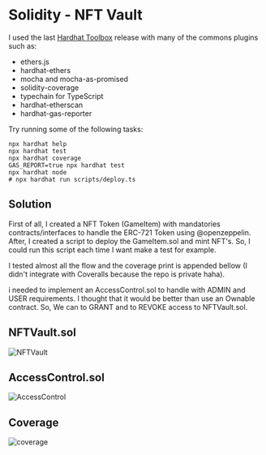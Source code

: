# Solidity - NFT Vault 

I used the last [Hardhat Toolbox](https://hardhat.org/hardhat-runner/plugins/nomicfoundation-hardhat-toolbox) release with many of the commons plugins such as:

- ethers.js
- hardhat-ethers
- mocha and mocha-as-promised
- solidity-coverage
- typechain for TypeScript
- hardhat-etherscan
- hardhat-gas-reporter


Try running some of the following tasks:

```shell
npx hardhat help
npx hardhat test
npx hardhat coverage
GAS_REPORT=true npx hardhat test
npx hardhat node
# npx hardhat run scripts/deploy.ts
```

## Solution 
First of all, I created a NFT Token (GameItem) with mandatories contracts/interfaces to handle the ERC-721 Token using @openzeppelin. After, I created a script to deploy the GameItem.sol and mint NFT's. So, I could run this script each time I want make a test for example.

I tested almost all the flow and the coverage print is appended bellow (I didn't integrate with Coveralls because the repo is private haha).

i needed to implement an AccessControl.sol to handle with ADMIN and USER requirements. I thought that it would be better than use an Ownable contract. So, We can to GRANT and to REVOKE access to NFTVault.sol.

## NFTVault.sol

![NFTVault](https://user-images.githubusercontent.com/19849921/187093858-44e3d856-a81f-40cf-b26d-6f98a332d038.png)

## AccessControl.sol

![AccessControl](https://user-images.githubusercontent.com/19849921/187094195-c351fa88-f24b-4ef7-a34e-b19f17c8f434.png)

## Coverage 
![coverage](https://user-images.githubusercontent.com/19849921/187092880-b2e8327e-762d-4c7b-8d45-101b8e228124.png)
